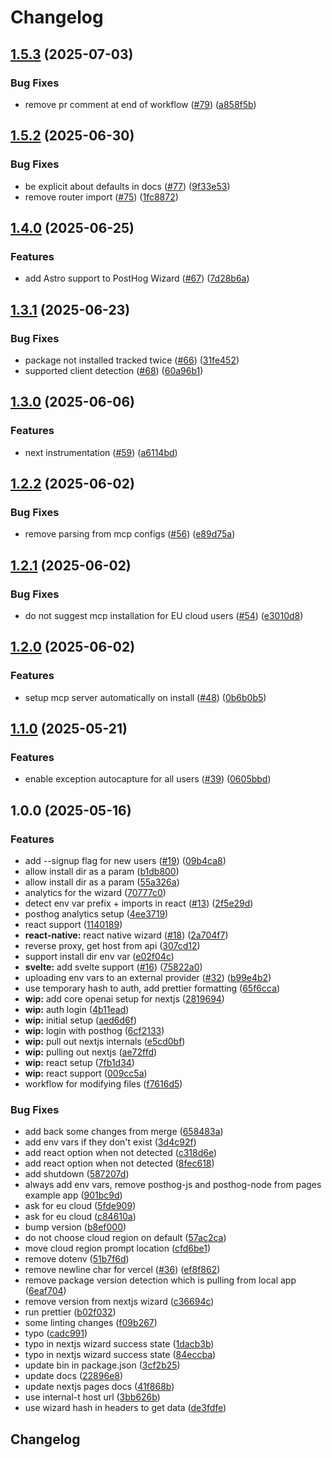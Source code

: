 # Changelog

## [1.5.3](https://github.com/PostHog/wizard/compare/v1.5.2...v1.5.3) (2025-07-03)


### Bug Fixes

* remove pr comment at end of workflow ([#79](https://github.com/PostHog/wizard/issues/79)) ([a858f5b](https://github.com/PostHog/wizard/commit/a858f5bb859545b7020d4f1ed8b88e5972878a22))

## [1.5.2](https://github.com/PostHog/wizard/compare/v1.4.0...v1.5.2) (2025-06-30)


### Bug Fixes

* be explicit about defaults in docs ([#77](https://github.com/PostHog/wizard/issues/77)) ([9f33e53](https://github.com/PostHog/wizard/commit/9f33e53d4db2e7c1e32a0e7b517b5996ee0ceed3))
* remove router import ([#75](https://github.com/PostHog/wizard/issues/75)) ([1fc8872](https://github.com/PostHog/wizard/commit/1fc8872581809614dab05cb2db84663aad1a447f))

## [1.4.0](https://github.com/PostHog/wizard/compare/v1.3.1...v1.4.0) (2025-06-25)


### Features

* add Astro support to PostHog Wizard ([#67](https://github.com/PostHog/wizard/issues/67)) ([7d28b6a](https://github.com/PostHog/wizard/commit/7d28b6ab5b5da2c756107b4f06c064010af586c6))

## [1.3.1](https://github.com/PostHog/wizard/compare/v1.3.0...v1.3.1) (2025-06-23)


### Bug Fixes

* package not installed tracked twice ([#66](https://github.com/PostHog/wizard/issues/66)) ([31fe452](https://github.com/PostHog/wizard/commit/31fe45221d2d5354fec50125d554652dbba95bbb))
* supported client detection ([#68](https://github.com/PostHog/wizard/issues/68)) ([60a96b1](https://github.com/PostHog/wizard/commit/60a96b1669e10a0aa74f21d69faa2d400d3db495))

## [1.3.0](https://github.com/PostHog/wizard/compare/v1.2.2...v1.3.0) (2025-06-06)


### Features

* next instrumentation ([#59](https://github.com/PostHog/wizard/issues/59)) ([a6114bd](https://github.com/PostHog/wizard/commit/a6114bd54698fcfa5b2953882bc1f0548ee75115))

## [1.2.2](https://github.com/PostHog/wizard/compare/v1.2.1...v1.2.2) (2025-06-02)


### Bug Fixes

* remove parsing from mcp configs ([#56](https://github.com/PostHog/wizard/issues/56)) ([e89d75a](https://github.com/PostHog/wizard/commit/e89d75a9ab4daf3729c8472214694646ee8aca16))

## [1.2.1](https://github.com/PostHog/wizard/compare/v1.2.0...v1.2.1) (2025-06-02)


### Bug Fixes

* do not suggest mcp installation for EU cloud users ([#54](https://github.com/PostHog/wizard/issues/54)) ([e3010d8](https://github.com/PostHog/wizard/commit/e3010d82f486d2be06e07ca2a282aa7ebaffd640))

## [1.2.0](https://github.com/PostHog/wizard/compare/v1.1.0...v1.2.0) (2025-06-02)


### Features

* setup mcp server automatically on install ([#48](https://github.com/PostHog/wizard/issues/48)) ([0b6b0b5](https://github.com/PostHog/wizard/commit/0b6b0b5414d0c66c248cea49f313589a94eefe09))

## [1.1.0](https://github.com/PostHog/wizard/compare/v1.0.0...v1.1.0) (2025-05-21)


### Features

* enable exception autocapture for all users ([#39](https://github.com/PostHog/wizard/issues/39)) ([0605bbd](https://github.com/PostHog/wizard/commit/0605bbd14cc11d8383005d9d9cd78380cb7347fa))

## 1.0.0 (2025-05-16)


### Features

* add --signup flag for new users ([#19](https://github.com/PostHog/wizard/issues/19)) ([09b4ca8](https://github.com/PostHog/wizard/commit/09b4ca888d9d3bd8402e64baea711ff54e15918a))
* allow install dir as a param ([b1db800](https://github.com/PostHog/wizard/commit/b1db80044140e4584794b31b3c54355a0224f272))
* allow install dir as a param ([55a326a](https://github.com/PostHog/wizard/commit/55a326a05b760fdb32b08fe2324bced529abb5eb))
* analytics for the wizard ([70777c0](https://github.com/PostHog/wizard/commit/70777c0ea0d559218ed0ad350c9fea2395f89d82))
* detect env var prefix + imports in react ([#13](https://github.com/PostHog/wizard/issues/13)) ([2f5e29d](https://github.com/PostHog/wizard/commit/2f5e29d6779d67576a86d668e874b34ba5944bb1))
* posthog analytics setup ([4ee3719](https://github.com/PostHog/wizard/commit/4ee3719a336f0f23689124b496f79d22cb3ba112))
* react support ([1140189](https://github.com/PostHog/wizard/commit/1140189acfb78c139e6f242152b46abb3dca5a8f))
* **react-native:** react native wizard ([#18](https://github.com/PostHog/wizard/issues/18)) ([2a704f7](https://github.com/PostHog/wizard/commit/2a704f71b3e1407715037f7ab5126bb796b80453))
* reverse proxy, get host from api ([307cd12](https://github.com/PostHog/wizard/commit/307cd121919f2c0d8a09ea6258a120fbe9e371f3))
* support install dir env var ([e02f04c](https://github.com/PostHog/wizard/commit/e02f04c1ff1fde6ce4c0f224bab87a10e4efdf2f))
* **svelte:** add svelte support ([#16](https://github.com/PostHog/wizard/issues/16)) ([75822a0](https://github.com/PostHog/wizard/commit/75822a0a09f545170559ff835b4cdbaf9498d770))
* uploading env vars to an external provider ([#32](https://github.com/PostHog/wizard/issues/32)) ([b99e4b2](https://github.com/PostHog/wizard/commit/b99e4b2d55a137b6181c9149ed25cb9fefb42cc1))
* use temporary hash to auth, add prettier formatting ([65f6cca](https://github.com/PostHog/wizard/commit/65f6ccab5ccd09081089d300525dc1e698e84453))
* **wip:** add core openai setup for nextjs ([2819694](https://github.com/PostHog/wizard/commit/281969439b585f9a878927f960f979cf7d2b529d))
* **wip:** auth login ([4b11ead](https://github.com/PostHog/wizard/commit/4b11ead684db1fb59c2471dff50171121cd35dd9))
* **wip:** initial setup ([aed6d6f](https://github.com/PostHog/wizard/commit/aed6d6f90e090376d8f0d3bb1470222be1ffbe50))
* **wip:** login with posthog ([6cf2133](https://github.com/PostHog/wizard/commit/6cf2133f89fde192498990ecbd58135545d763c5))
* **wip:** pull out nextjs internals ([e5cd0bf](https://github.com/PostHog/wizard/commit/e5cd0bfb1c61edb777b7ceb730ecefe59f0f787e))
* **wip:** pulling out nextjs ([ae72ffd](https://github.com/PostHog/wizard/commit/ae72ffd77a5972a5a3a5f295a035289c9eb8e012))
* **wip:** react setup ([7fb1d34](https://github.com/PostHog/wizard/commit/7fb1d34b01e94b5dcf0923ab3c9d6e12bd0a18a5))
* **wip:** react support ([009cc5a](https://github.com/PostHog/wizard/commit/009cc5af9c506cc05b02ed4af874a720eff5cce7))
* workflow for modifying files ([f7616d5](https://github.com/PostHog/wizard/commit/f7616d54784ed1d295bec5e1bcb86fd444160334))


### Bug Fixes

* add back some changes from merge ([658483a](https://github.com/PostHog/wizard/commit/658483a25cafe42670a8093f78c2665aea529f96))
* add env vars if they don't exist ([3d4c92f](https://github.com/PostHog/wizard/commit/3d4c92f9634a25b30d3f096729c32591b9b42fb6))
* add react option when not detected ([c318d6e](https://github.com/PostHog/wizard/commit/c318d6ea53c23c7e208d97cdcc1252176351dd6b))
* add react option when not detected ([8fec618](https://github.com/PostHog/wizard/commit/8fec61888b9ecf8b535124ffac079d2b2fc90f76))
* add shutdown ([587207d](https://github.com/PostHog/wizard/commit/587207dee635877b6a76fd162e84c1c59cb94557))
* always add env vars, remove posthog-js and posthog-node from pages example app ([901bc9d](https://github.com/PostHog/wizard/commit/901bc9dd240742114cd3d5a9812363d709b3fa30))
* ask for eu cloud ([5fde909](https://github.com/PostHog/wizard/commit/5fde909287d1114f5fc888051009c888f264a2d5))
* ask for eu cloud ([c84610a](https://github.com/PostHog/wizard/commit/c84610a3bf189256104445da57ac0705a170b811))
* bump version ([b8ef000](https://github.com/PostHog/wizard/commit/b8ef000ae4a330c5d756ae80d0001a32683ad0df))
* do not choose cloud region on default ([57ac2ca](https://github.com/PostHog/wizard/commit/57ac2ca77213ff779ded52f713b2725e6ecfa9ef))
* move cloud region prompt location ([cfd6be1](https://github.com/PostHog/wizard/commit/cfd6be1c64963e315626ca5548366724e55babc5))
* remove dotenv ([51b7f6d](https://github.com/PostHog/wizard/commit/51b7f6dc018f6cdc09d5fb5462f094bf4b933258))
* remove newline char for vercel ([#36](https://github.com/PostHog/wizard/issues/36)) ([ef8f862](https://github.com/PostHog/wizard/commit/ef8f862aca082d2ab396219d5a582e1cc858b5e4))
* remove package version detection which is pulling from local app ([6eaf704](https://github.com/PostHog/wizard/commit/6eaf704671ff86ff49bdb105ae9308a55008933f))
* remove version from nextjs wizard ([c36694c](https://github.com/PostHog/wizard/commit/c36694cea5b2b7639e6d1e101a245481b12f4517))
* run prettier ([b02f032](https://github.com/PostHog/wizard/commit/b02f0320387730bc4304c9b7a2f118e6b81c470a))
* some linting changes ([f09b267](https://github.com/PostHog/wizard/commit/f09b2676ffd1be8443052a9c1af7ff347e333e31))
* typo ([cadc991](https://github.com/PostHog/wizard/commit/cadc991b9f0f08641a65680fc77a25b071620d4a))
* typo in nextjs wizard success state ([1dacb3b](https://github.com/PostHog/wizard/commit/1dacb3bcdb7cccb065c9ccd69cf7f29a85c51648))
* typo in nextjs wizard success state ([84eccba](https://github.com/PostHog/wizard/commit/84eccbab81cf60e4d877a3414d1ff6f2dcf19705))
* update bin in package.json ([3cf2b25](https://github.com/PostHog/wizard/commit/3cf2b250938ae42c65160ddf1b41e7db6c825e53))
* update docs ([22896e8](https://github.com/PostHog/wizard/commit/22896e8f4acad8067f104217014e30ec24833820))
* update nextjs pages docs ([41f868b](https://github.com/PostHog/wizard/commit/41f868bfea34984e07a028d0ebe6c35c440524b6))
* use internal-t host url ([3bb626b](https://github.com/PostHog/wizard/commit/3bb626ba34b5b0ae20cce170ca0ff371c3eeee2f))
* use wizard hash in headers to get data ([de3fdfe](https://github.com/PostHog/wizard/commit/de3fdfe82a8b92896b2e700d3a5b2995463fe88e))

## Changelog
